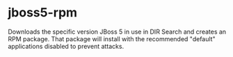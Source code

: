 jboss5-rpm
==========
Downloads the specific version JBoss 5 in use in DIR Search and creates an RPM package. That package will install with the recommended "default" applications disabled to prevent attacks.